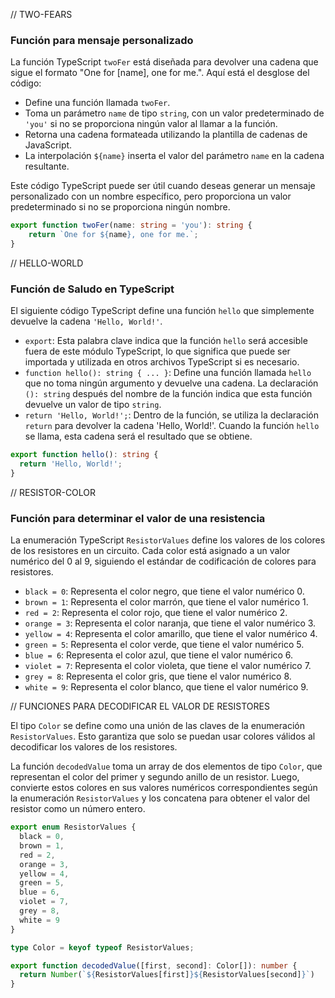 
// TWO-FEARS

### Función para mensaje personalizado

La función TypeScript `twoFer` está diseñada para devolver una cadena que sigue el formato "One for [name], one for me.". Aquí está el desglose del código:

- Define una función llamada `twoFer`.
- Toma un parámetro `name` de tipo `string`, con un valor predeterminado de `'you'` si no se proporciona ningún valor al llamar a la función.
- Retorna una cadena formateada utilizando la plantilla de cadenas de JavaScript.
- La interpolación `${name}` inserta el valor del parámetro `name` en la cadena resultante.

Este código TypeScript puede ser útil cuando deseas generar un mensaje personalizado con un nombre específico, pero proporciona un valor predeterminado si no se proporciona ningún nombre.

```typescript
export function twoFer(name: string = 'you'): string {
    return `One for ${name}, one for me.`;
}
```

// HELLO-WORLD

### Función de Saludo en TypeScript

El siguiente código TypeScript define una función `hello` que simplemente devuelve la cadena `'Hello, World!'`. 

- `export`: Esta palabra clave indica que la función `hello` será accesible fuera de este módulo TypeScript, lo que significa que puede ser importada y utilizada en otros archivos TypeScript si es necesario.
- `function hello(): string { ... }`: Define una función llamada `hello` que no toma ningún argumento y devuelve una cadena. La declaración `(): string` después del nombre de la función indica que esta función devuelve un valor de tipo `string`.
- `return 'Hello, World!';`: Dentro de la función, se utiliza la declaración `return` para devolver la cadena 'Hello, World!'. Cuando la función `hello` se llama, esta cadena será el resultado que se obtiene.

```typescript
export function hello(): string {
  return 'Hello, World!';
}
```


// RESISTOR-COLOR


### Función para determinar el valor de una resistencia

La enumeración TypeScript `ResistorValues` define los valores de los colores de los resistores en un circuito. Cada color está asignado a un valor numérico del 0 al 9, siguiendo el estándar de codificación de colores para resistores.

- `black = 0`: Representa el color negro, que tiene el valor numérico 0.
- `brown = 1`: Representa el color marrón, que tiene el valor numérico 1.
- `red = 2`: Representa el color rojo, que tiene el valor numérico 2.
- `orange = 3`: Representa el color naranja, que tiene el valor numérico 3.
- `yellow = 4`: Representa el color amarillo, que tiene el valor numérico 4.
- `green = 5`: Representa el color verde, que tiene el valor numérico 5.
- `blue = 6`: Representa el color azul, que tiene el valor numérico 6.
- `violet = 7`: Representa el color violeta, que tiene el valor numérico 7.
- `grey = 8`: Representa el color gris, que tiene el valor numérico 8.
- `white = 9`: Representa el color blanco, que tiene el valor numérico 9.

// FUNCIONES PARA DECODIFICAR EL VALOR DE RESISTORES

El tipo `Color` se define como una unión de las claves de la enumeración `ResistorValues`. Esto garantiza que solo se puedan usar colores válidos al decodificar los valores de los resistores.

La función `decodedValue` toma un array de dos elementos de tipo `Color`, que representan el color del primer y segundo anillo de un resistor. Luego, convierte estos colores en sus valores numéricos correspondientes según la enumeración `ResistorValues` y los concatena para obtener el valor del resistor como un número entero.

```typescript
export enum ResistorValues {
  black = 0,
  brown = 1,
  red = 2,
  orange = 3,
  yellow = 4,
  green = 5,
  blue = 6,
  violet = 7,
  grey = 8,
  white = 9
}

type Color = keyof typeof ResistorValues;

export function decodedValue([first, second]: Color[]): number {
  return Number(`${ResistorValues[first]}${ResistorValues[second]}`)
}
```